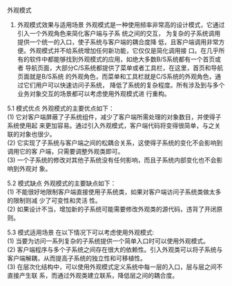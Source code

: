 外观模式
1. 外观模式效果与适用场景 外观模式是一种使用频率非常高的设计模式，它通过引入一个外观角色来简化客户端与子系 统之间的交互，
为复杂的子系统调用提供一个统一的入口，使子系统与客户端的耦合度降 低，且客户端调用非常方便。外观模式并不给系统增加任何新功能，它仅仅是简化调用接 口。在几乎所有的软件中都能够找到外观模式的应用，如绝大多数B/S系统都有一个首页或者 导航页面，大部分C/S系统都提供了菜单或者工具栏，在这里，首页和导航页面就是B/S系统 的外观角色，而菜单和工具栏就是C/S系统的外观角色，通过它们用户可以快速访问子系统， 降低了系统的复杂程度。所有涉及到与多个业务对象交互的场景都可以考虑使用外观模式进 行重构。  

5.1 模式优点 外观模式的主要优点如下：  
(1) 它对客户端屏蔽了子系统组件，减少了客户端所需处理的对象数目，并使得子系统使用起 
来更加容易。通过引入外观模式，客户端代码将变得很简单，与之关联的对象也很少。  
(2) 它实现了子系统与客户端之间的松耦合关系，这使得子系统的变化不会影响到调用它的客 户端，只需要调整外观类即可。  
(3) 一个子系统的修改对其他子系统没有任何影响，而且子系统内部变化也不会影响到外观对 象。  

5.2 模式缺点 外观模式的主要缺点如下：  
(1) 不能很好地限制客户端直接使用子系统类，如果对客户端访问子系统类做太多的限制则减 少了可变性和灵活 性。  
(2) 如果设计不当，增加新的子系统可能需要修改外观类的源代码，违背了开闭原则。   

5.3 模式适用场景 在以下情况下可以考虑使用外观模式:  
(1) 当要为访问一系列复杂的子系统提供一个简单入口时可以使用外观模式。  
(2) 客户端程序与多个子系统之间存在很大的依赖性。引入外观类可以将子系统与客户端解耦，从而提高子系统的独立性和可移植性。   
(3) 在层次化结构中，可以使用外观模式定义系统中每一层的入口，层与层之间不直接产生联
系，而通过外观类建立联系，降低层之间的耦合度。
